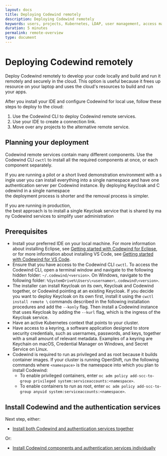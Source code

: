 ```yaml
---
layout: docs
title: Deploying Codewind remotely
description: Deploying Codewind remotely
keywords: users, projects, Kubernetes, LDAP, user management, access management, login, deployment, pod, security, securing cloud connection, remote deployment of Codewind
duration: 5 minutes
permalink: remote-overview
type: document
---
```


# Deploying Codewind remotely

Deploy Codewind remotely to develop your code locally and build and run it remotely and securely in the cloud. This option is useful because it frees up resource on your laptop and uses the cloud's resources to build and run your apps.

After you install your IDE and configure Codewind for local use, follow these steps to deploy to the cloud:

1. Use the Codewind CLI to deploy Codewind remote services.
2. Use your IDE to create a connection link.
3. Move over any projects to the alternative remote service.

## Planning your deployment

Codewind remote services contain many different components. Use the Codewind CLI `cwctl` to install all the required components at once, or each component separately. 

If you are running a pilot or a short lived demonstration environment with a single user you can install everything into a single namespace and have one authentication server per Codewind instance. By deploying Keycloak and Codewind in a single namespace the deployment process is shorter and the removal process is simpler. 

If you are running in production, the best approach is to install a single Keycloak service that is shared by many Codewind services to simplify user administration

## Prerequisites

- Install your preferred IDE on your local machine. For more information about installing Eclipse, see [Getting started with Codewind for Eclipse](mdteclipsegettingstarted.html), or for more information about installing VS Code, see [Getting started with Codewind for VS Code](mdt-vsc-getting-started.html).
- Ensure that you have access to the Codewind CLI `cwctl`. To access the Codewind CLI, open a terminal window and navigate to the following hidden folder: `~/.codewind/<version>`. On Windows, navigate to the following folder: `%SystemDrive%\Users\<username>\.codewind\<version>`.
- The installer can install Keycloak on its own, Keycloak and Codewind together, or Codewind pointing at an existing Keycloak. If you decide you want to deploy Keycloak on its own first, install it using the `cwctl install remote \` commands described in the following installation procedures and add the `--konly` flag. Then install a Codewind instance that uses Keycloak by adding the `--kurl` flag, which is the ingress of the Keycloak service.
- Have an active Kubernetes context that points to your cluster.
- Have access to a keyring, a software application designed to store security credentials, such as usernames, passwords, and keys, together with a small amount of relevant metadata. Examples of a keyring are Keychain on macOS, Credential Manager on Windows, and Secret Service on Linux.
- Codewind is required to run as privileged and as root because it builds container images. If your cluster is running OpenShift, run the following commands where `<namespace>` is the namespace into which you plan to install Codewind:
    - To enable privileged containers, enter `oc adm policy add-scc-to-group privileged system:serviceaccounts:<namespace>`.
    - To enable containers to run as root, enter `oc adm policy add-scc-to-group anyuid system:serviceaccounts:<namespace>`.

## Install Codewind and the authentication services

Next step, either:

- [Install both Codewind and authentication services together](./remotedeploy-combo.html)

Or:

- [Install Codewind components and authentication services individually](./remotedeploy-single.html)
